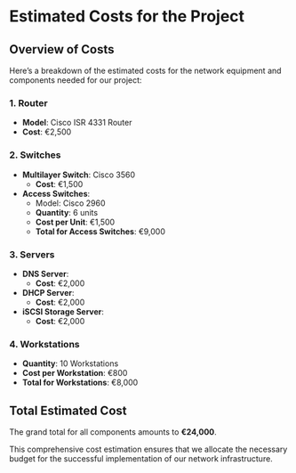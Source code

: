 # Estimated Costs for the Project

## Overview of Costs

Here’s a breakdown of the estimated costs for the network equipment and components needed for our project:

### 1. Router
- **Model**: Cisco ISR 4331 Router  
- **Cost**: €2,500

### 2. Switches
- **Multilayer Switch**: Cisco 3560  
  - **Cost**: €1,500  
- **Access Switches**: 
  - Model: Cisco 2960  
  - **Quantity**: 6 units  
  - **Cost per Unit**: €1,500  
  - **Total for Access Switches**: €9,000  

### 3. Servers
- **DNS Server**:  
  - **Cost**: €2,000  
- **DHCP Server**:  
  - **Cost**: €2,000  
- **iSCSI Storage Server**:  
  - **Cost**: €2,000  

### 4. Workstations
- **Quantity**: 10 Workstations  
- **Cost per Workstation**: €800  
- **Total for Workstations**: €8,000  

## Total Estimated Cost
The grand total for all components amounts to **€24,000**.

This comprehensive cost estimation ensures that we allocate the necessary budget for the successful implementation of our network infrastructure.
